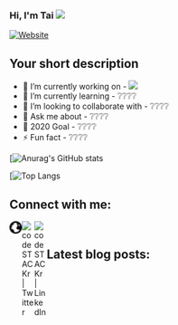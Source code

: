 ### Hi, I'm Tai <img src="https://media.giphy.com/media/2m1WUiwkhg0zVFlw7d/giphy.gif" width="100px">
[![Website](https://img.shields.io/badge/Text-Text-green?style=flat-square)](https://google.com)
## Your short description
- 🔭 I’m currently working on - <img src="https://upload.wikimedia.org/wikipedia/commons/a/a1/Logo_Hust.png" width="30px">
- 🌱 I’m currently learning - ❔❔❔❔
- 👯 I’m looking to collaborate with - ❔❔❔❔
- 💬 Ask me about - ❔❔❔❔
- 🥅 2020 Goal - ❔❔❔❔
- ⚡ Fun fact - ❔❔❔❔
<!-- ❔❔❔❔ means username in below README.md -->
<!-- Also feel free to update second URL to any URL -->


[![Anurag's GitHub stats](https://github-readme-stats.vercel.app/api?username=lethetai2605&count_private=true&include_all_commits=true&theme=radical)
 
[![Top Langs](https://github-readme-stats.vercel.app/api/top-langs/?username=lethetai2605&layout=compact)

## Connect with me:
[<img align="left" alt="codeSTACKr.com" width="22px" src="https://raw.githubusercontent.com/iconic/open-iconic/master/svg/globe.svg" />][website]
[<img align="left" alt="codeSTACKr | Twitter" width="22px" src="https://cdn.jsdelivr.net/npm/simple-icons@v3/icons/twitter.svg" />][twitter]
[<img align="left" alt="codeSTACKr | LinkedIn" width="22px" src="https://cdn.jsdelivr.net/npm/simple-icons@v3/icons/linkedin.svg" />][linkedin]
<br />
<!-- Optional if you have blogs -->
## Latest blog posts:
<!-- BLOG-POST-LIST:START -->
<!-- BLOG-POST-LIST:END -->
<!-- This section you create this variables that are used above -->
[website]: https://google.com
[twitter]: https://twitter.com/indrajeet_nikam
[linkedin]: https://www.linkedin.com/in/indrajeet-nikam-3737a8101/
